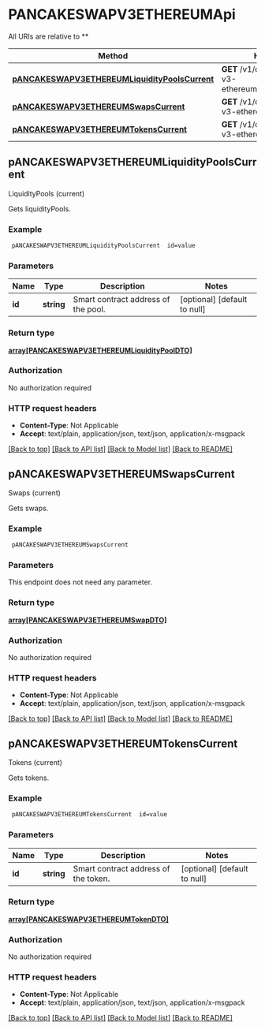 # PANCAKESWAPV3ETHEREUMApi

All URIs are relative to **

Method | HTTP request | Description
------------- | ------------- | -------------
[**pANCAKESWAPV3ETHEREUMLiquidityPoolsCurrent**](PANCAKESWAPV3ETHEREUMApi.md#pANCAKESWAPV3ETHEREUMLiquidityPoolsCurrent) | **GET** /v1/dapps/pancakeswap-v3-ethereum/liquidityPools/current | LiquidityPools (current)
[**pANCAKESWAPV3ETHEREUMSwapsCurrent**](PANCAKESWAPV3ETHEREUMApi.md#pANCAKESWAPV3ETHEREUMSwapsCurrent) | **GET** /v1/dapps/pancakeswap-v3-ethereum/swaps/current | Swaps (current)
[**pANCAKESWAPV3ETHEREUMTokensCurrent**](PANCAKESWAPV3ETHEREUMApi.md#pANCAKESWAPV3ETHEREUMTokensCurrent) | **GET** /v1/dapps/pancakeswap-v3-ethereum/tokens/current | Tokens (current)



## pANCAKESWAPV3ETHEREUMLiquidityPoolsCurrent

LiquidityPools (current)

Gets liquidityPools.

### Example

```bash
 pANCAKESWAPV3ETHEREUMLiquidityPoolsCurrent  id=value
```

### Parameters


Name | Type | Description  | Notes
------------- | ------------- | ------------- | -------------
 **id** | **string** | Smart contract address of the pool. | [optional] [default to null]

### Return type

[**array[PANCAKESWAPV3ETHEREUMLiquidityPoolDTO]**](PANCAKESWAPV3ETHEREUMLiquidityPoolDTO.md)

### Authorization

No authorization required

### HTTP request headers

- **Content-Type**: Not Applicable
- **Accept**: text/plain, application/json, text/json, application/x-msgpack

[[Back to top]](#) [[Back to API list]](../README.md#documentation-for-api-endpoints) [[Back to Model list]](../README.md#documentation-for-models) [[Back to README]](../README.md)


## pANCAKESWAPV3ETHEREUMSwapsCurrent

Swaps (current)

Gets swaps.

### Example

```bash
 pANCAKESWAPV3ETHEREUMSwapsCurrent
```

### Parameters

This endpoint does not need any parameter.

### Return type

[**array[PANCAKESWAPV3ETHEREUMSwapDTO]**](PANCAKESWAPV3ETHEREUMSwapDTO.md)

### Authorization

No authorization required

### HTTP request headers

- **Content-Type**: Not Applicable
- **Accept**: text/plain, application/json, text/json, application/x-msgpack

[[Back to top]](#) [[Back to API list]](../README.md#documentation-for-api-endpoints) [[Back to Model list]](../README.md#documentation-for-models) [[Back to README]](../README.md)


## pANCAKESWAPV3ETHEREUMTokensCurrent

Tokens (current)

Gets tokens.

### Example

```bash
 pANCAKESWAPV3ETHEREUMTokensCurrent  id=value
```

### Parameters


Name | Type | Description  | Notes
------------- | ------------- | ------------- | -------------
 **id** | **string** | Smart contract address of the token. | [optional] [default to null]

### Return type

[**array[PANCAKESWAPV3ETHEREUMTokenDTO]**](PANCAKESWAPV3ETHEREUMTokenDTO.md)

### Authorization

No authorization required

### HTTP request headers

- **Content-Type**: Not Applicable
- **Accept**: text/plain, application/json, text/json, application/x-msgpack

[[Back to top]](#) [[Back to API list]](../README.md#documentation-for-api-endpoints) [[Back to Model list]](../README.md#documentation-for-models) [[Back to README]](../README.md)

